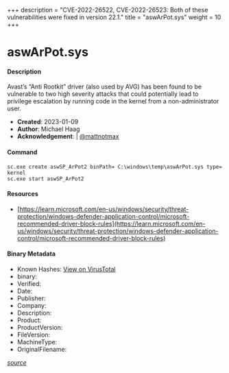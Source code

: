 +++
description = "CVE-2022-26522, CVE-2022-26523: Both of these vulnerabilities were fixed in version 22.1."
title = "aswArPot.sys"
weight = 10
+++

# aswArPot.sys

#### Description

Avast’s “Anti Rootkit” driver (also used by AVG) has been found to be vulnerable to two high severity attacks that could potentially lead to privilege escalation by running code in the kernel from a non-administrator user.

- **Created**: 2023-01-09
- **Author**: Michael Haag
- **Acknowledgement**:  | [@mattnotmax](https://twitter.com/@mattnotmax)

#### Command

```
sc.exe create aswSP_ArPot2 binPath= C:\windows\temp\aswArPot.sys type= kernel
sc.exe start aswSP_ArPot2 
```

#### Resources


* [https://learn.microsoft.com/en-us/windows/security/threat-protection/windows-defender-application-control/microsoft-recommended-driver-block-rules](https://learn.microsoft.com/en-us/windows/security/threat-protection/windows-defender-application-control/microsoft-recommended-driver-block-rules)



#### Binary Metadata


- Known Hashes: [View on VirusTotal](https://www.virustotal.com/gui/file/4b5229b3250c8c08b98cb710d6c056144271de099a57ae09f5d2097fc41bd4f1) 
- binary: 
- Verified: 
- Date: 
- Publisher: 
- Company: 
- Description: 
- Product: 
- ProductVersion: 
- FileVersion: 
- MachineType: 
- OriginalFilename: 

[*source*](https://github.com/magicsword-io/LOLDrivers/tree/main/yaml/aswarpot.sys.yml)